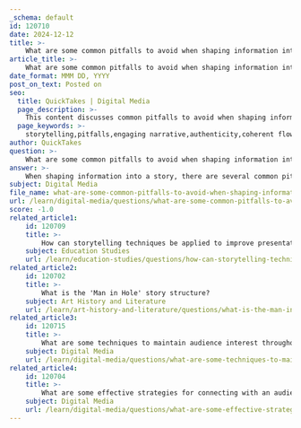 ```yaml
---
_schema: default
id: 120710
date: 2024-12-12
title: >-
    What are some common pitfalls to avoid when shaping information into a story?
article_title: >-
    What are some common pitfalls to avoid when shaping information into a story?
date_format: MMM DD, YYYY
post_on_text: Posted on
seo:
  title: QuickTakes | Digital Media
  page_description: >-
    This content discusses common pitfalls to avoid when shaping information into a story, focusing on aspects such as authenticity, coherence, conflict, emotional engagement, and plot development.
  page_keywords: >-
    storytelling,pitfalls,engaging narrative,authenticity,coherent flow,conflict,emotional engagement,plot development
author: QuickTakes
question: >-
    What are some common pitfalls to avoid when shaping information into a story?
answer: >-
    When shaping information into a story, there are several common pitfalls that storytellers should avoid to ensure their narrative is engaging and impactful. Here are some key pitfalls to be aware of:\n\n1. **Lack of Authenticity**: It's crucial to present yourself and your story authentically. When a narrative feels disingenuous, it can lead to distrust among the audience. For example, Tropicana's 2009 redesign faced backlash and a significant sales drop due to a perceived lack of authenticity in its branding. Building trust through vulnerability is essential.\n\n2. **Incoherent Flow**: A story must have a logical and coherent flow. Transitions between paragraphs and thoughts should be smooth to create a cohesive narrative. Incoherence can confuse the audience and detract from the overall message.\n\n3. **Absence of Conflict**: Conflict is a vital element in storytelling that drives the narrative forward. Without conflict, the story may lack tension and engagement, making it less compelling for the audience. A well-crafted conflict can enhance emotional engagement and keep the audience invested.\n\n4. **Overemphasis on Shock Value**: While surprising elements can be effective, relying too heavily on shock value can undermine the story's depth. It's important to balance dramatic moments with meaningful content that resonates with the audience.\n\n5. **Neglecting Emotional Engagement**: Failing to tap into the audience's emotions can result in a disconnection from the narrative. Engaging the audience emotionally allows them to empathize with the characters and experience the story on a personal level.\n\n6. **Weak Plot Development**: A strong plot is essential for maintaining audience interest. Ensure that plot developments are logical and propel the story forward in a meaningful way. Weak plotlines can lead to disengagement.\n\nBy being mindful of these pitfalls, storytellers can enhance their storytelling skills and create narratives that resonate with their audience, leaving a lasting impact.
subject: Digital Media
file_name: what-are-some-common-pitfalls-to-avoid-when-shaping-information-into-a-story.md
url: /learn/digital-media/questions/what-are-some-common-pitfalls-to-avoid-when-shaping-information-into-a-story
score: -1.0
related_article1:
    id: 120709
    title: >-
        How can storytelling techniques be applied to improve presentation structure?
    subject: Education Studies
    url: /learn/education-studies/questions/how-can-storytelling-techniques-be-applied-to-improve-presentation-structure
related_article2:
    id: 120702
    title: >-
        What is the 'Man in Hole' story structure?
    subject: Art History and Literature
    url: /learn/art-history-and-literature/questions/what-is-the-man-in-hole-story-structure
related_article3:
    id: 120715
    title: >-
        What are some techniques to maintain audience interest throughout a story?
    subject: Digital Media
    url: /learn/digital-media/questions/what-are-some-techniques-to-maintain-audience-interest-throughout-a-story
related_article4:
    id: 120704
    title: >-
        What are some effective strategies for connecting with an audience through storytelling?
    subject: Digital Media
    url: /learn/digital-media/questions/what-are-some-effective-strategies-for-connecting-with-an-audience-through-storytelling
---
```


&nbsp;